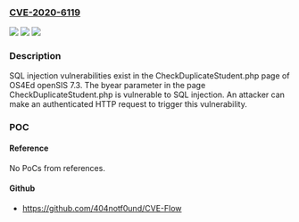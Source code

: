 ### [CVE-2020-6119](https://cve.mitre.org/cgi-bin/cvename.cgi?name=CVE-2020-6119)
![](https://img.shields.io/static/v1?label=Product&message=OS4Ed&color=blue)
![](https://img.shields.io/static/v1?label=Version&message=n%2Fa&color=blue)
![](https://img.shields.io/static/v1?label=Vulnerability&message=CWE-89%3A%20Improper%20Neutralization%20of%20Special%20Elements%20used%20in%20an%20SQL%20Command%20('SQL%20Injection')&color=brighgreen)

### Description

SQL injection vulnerabilities exist in the CheckDuplicateStudent.php page of OS4Ed openSIS 7.3. The byear parameter in the page CheckDuplicateStudent.php is vulnerable to SQL injection. An attacker can make an authenticated HTTP request to trigger this vulnerability.

### POC

#### Reference
No PoCs from references.

#### Github
- https://github.com/404notf0und/CVE-Flow


